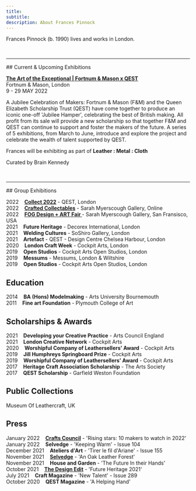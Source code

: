 ```yaml
---
title: 
subtitle: 
description: About Frances Pinnock
---
```

Frances Pinnock (b. 1990) lives and works in London.  


<br />

<hr />
## Current & Upcoming Exhibitions  

<br />

**[The Art of the Exceptional | Fortnum & Mason x QEST](https://www.qest.org.uk/80-qest-scholars-to-feature-in-exhibition-series-at-fortnum-mason-to-celebrate-the-platinum-jubilee/?dm_i=CLZ,7RSSB,V2RDQD,VP3TA,1)**  
Fortnum & Mason, London  
9 - 29 MAY 2022

A Jubilee Celebration of Makers: Fortnum & Mason (F&M) and the Queen Elizabeth Scholarship Trust (QEST) have come together to produce an iconic one-off 'Jubilee Hamper', celebrating the best of British making. All profit from its sale will provide a new scholarship so that together F&M and QEST can continue to support and foster the makers of the future. A series of 5 exhibitions, from March to June, introduce and explore the project and celebrate the wealth of talent supported by QEST. 

Frances will be exhibiting as part of **Leather : Metal : Cloth**  

Curated by Brain Kennedy 


<br />
<hr />
## Group Exhibitions

2022&nbsp;&nbsp;&nbsp; **[Collect 2022](https://www.qest.org.uk/collect-25-27-february-2022/)** - QEST, London  
2022&nbsp;&nbsp;&nbsp; **[Crafted Collectables](https://www.sarahmyerscough.com/exhibitions/37-crafted-collectables/)** - Sarah Myerscough Gallery, Online  
2022&nbsp;&nbsp;&nbsp; **[FOG Design + ART Fair ](https://www.sarahmyerscough.com/exhibitions/38-fog-design-art-2022/)** - Sarah Myerscough Gallery, San Fransisco, USA  
2021&nbsp;&nbsp;&nbsp; **Future Heritage** - Decorex International, London  
2021&nbsp;&nbsp;&nbsp; **Welding Cultures** - SoShiro Gallery, London  
2021&nbsp;&nbsp;&nbsp; **Artefact** - QEST - Design Centre Chelsea Harbour, London    
2020&nbsp;&nbsp;&nbsp; **London Craft Week** - Cockpit Arts, London  
2019&nbsp;&nbsp;&nbsp; **Open Studios** - Cockpit Arts Open Studios, London  
2019&nbsp;&nbsp;&nbsp; **Messums** - Messums, London & Wiltshire  
2019&nbsp;&nbsp;&nbsp; **Open Studios** - Cockpit Arts Open Studios, London  

## Education
2014&nbsp;&nbsp;&nbsp; **BA (Hons) Modelmaking** - Arts University Bournemouth  
2011&nbsp;&nbsp;&nbsp; **Fine art Foundation** - Plymouth College of Art 

## Scholarships & Awards  
2021&nbsp;&nbsp;&nbsp; **Developing your Creative Practice** - Arts Council England  
2021&nbsp;&nbsp;&nbsp; **London Creative Network** - Cockpit Arts  
2020&nbsp;&nbsp;&nbsp; **Worshipful Company of Leathersellers’ Award** - Cockpit Arts  
2019&nbsp;&nbsp;&nbsp; **Jill Humphreys Springboard Prize** - Cockpit Arts  
2019&nbsp;&nbsp;&nbsp; **Worshipful Company of Leathersellers’ Award** - Cockpit Arts  
2017&nbsp;&nbsp;&nbsp; **Heritage Craft Association Scholarship** - The Arts Society  
2017&nbsp;&nbsp;&nbsp; **QEST Scholarship** - Garfield Weston Foundation 


## Public Collections 

Museum Of Leathercraft, UK


## Press

January 2022&nbsp;&nbsp;&nbsp; **[Crafts Council](https://www.craftscouncil.org.uk/stories/top-10-makers-for-2022)** - 'Rising stars: 10 makers to watch in 2022'  
January 2022&nbsp;&nbsp;&nbsp; **Selvedge** - 'Keeping Warm' - Issue 104  
December 2021&nbsp;&nbsp;&nbsp; **Ateliers d'Art** - 'Tirer le fil d'Ariane' - Issue 155  
November 2021&nbsp;&nbsp;&nbsp; **[Selvedge](https://www.selvedge.org/blogs/selvedge/an-oak-leather-forest/)** - 'An Oak Leather Forest'   
November 2021&nbsp;&nbsp;&nbsp; **House and Garden** - 'The Future In their Hands'  
October 2021&nbsp;&nbsp;&nbsp; **[The Design Edit](https://thedesignedit.com/future-heritage-2021/)** - 'Future Heritage 2021'  
July 2021&nbsp;&nbsp;&nbsp; **Craft Magazine** - 'New Talent' - Issue 289   
October 2020&nbsp;&nbsp;&nbsp; **QEST Magazine** - 'A Helping Hand' 
